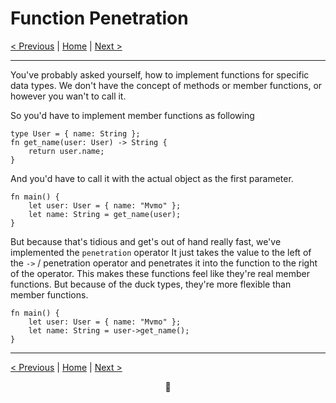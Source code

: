 # Function Penetration

[< Previous](011-advanced-typesystem.md) | [Home](README.md) | [Next >](013-advanced-go-interop.md)

---

You've probably asked yourself, how to implement functions for specific data types.
We don't have the concept of methods or member functions, or however you wan't to call it.

So you'd have to implement member functions as following

```duck
type User = { name: String };
fn get_name(user: User) -> String {
    return user.name;
}
```

And you'd have to call it with the actual object as the first parameter.

```duck
fn main() {
    let user: User = { name: "Mvmo" };
    let name: String = get_name(user);
}
```

But because that's tidious and get's out of hand really fast, we've implemented the `penetration` operator
It just takes the value to the left of the `->` / penetration operator and penetrates it into the function to the right of the operator.
This makes these functions feel like they're real member functions. But because of the duck types, they're more flexible than member functions.

```duck
fn main() {
    let user: User = { name: "Mvmo" };
    let name: String = user->get_name();
}
```

---

[< Previous](011-advanced-typesystem.md) | [Home](README.md) | [Next >](013-advanced-go-interop.md)

<div align="center">🦆</div>
